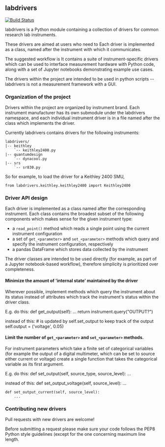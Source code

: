 ## labdrivers
[![Build Status](https://travis-ci.org/masonlab/labdrivers.svg?branch=master)](https://travis-ci.org/masonlab/labdrivers)

labdrivers is a Python module containing a collection of drivers for common research lab instruments.

These drivers are aimed at users who need to 
Each driver is implemented as a class, named after the instrument with which it 
communicates.

The suggested workflow is 
It contains a suite of instrument-specific drivers which can be used to 
interface measurement hardware with Python code, along with a set of 
Jupyter notebooks demonstrating example use cases.

The drivers within the project are intended to be used in python scripts --
labdrivers is not a measurement framework with a GUI. 

### Organization of the project

Drivers within the project are organized by instrument brand. Each
instrument manufacturer has its own submodule under the labdrivers namespace, and
each individual instrument driver is in a file named after the class which
implements the driver.

Currently labdrivers contains drivers for the following instruments:

	labdrivers/
	|-- keithley
	    `-- keithley2400.py
	|-- quantumdesign
	    `-- dynacool.py
	|-- srs
	    `-- sr830.py

So for example, to load the driver for a Keithley 2400 SMU,

    from labdrivers.keithley.keithley2400 import Keithley2400


### Driver API design

Each driver is implemented as a class named after the corresponding instrument.
Each class contains the broadest subset of the following components
which makes sense for the given instrument type:

- a `read_point()` method which reads a single point using the current
instrument configuration
- a set of `get_<parameter>` and `set_<parameter>` methods which
query and specify the instrument configuration, respectively
- a pandas DataFrame which stores data collected by the instrument

The driver classes are intended to be used directly (for example, as part
of a Jupyter notebook-based workflow), therefore simplicity is prioritized
over completeness.

#### Minimize the amount of 'internal state' maintained by the driver

Wherever possible, implement methods which query the instrument about
its status instead of attributes which track the instrument's status
within the driver class.

E.g. do this:
    def get_output(self):
        ...
        return instrument.query("OUTPUT?")

instead of this:
    # is updated by self.set_output to keep track of the output 
    self.output = ('voltage', 0.05)

#### Limit the number of `get_<parameter>` and `set_<parameter>` methods.

For instrument parameters which take a finite set of categorical variables 
(for example the output of a digital multimeter, which can be set to source
either current or voltage) create a single function that takes the 
categorical variable as its first argument.

E.g. do this:
    def set_output(self, source_type, source_level):
        ...

instead of this:
    def set_output_voltage(self, source_level):
        ...

    def set_output_current(self, source_level):
        ...

### Contributing new drivers

Pull requests with new drivers are welcome! 

Before submitting a request please
make sure your code follows the PEP8 Python style guidelines (except for the
one concerning maximum line length. 
